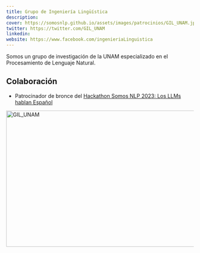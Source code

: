```yaml
---
title: Grupo de Ingeniería Lingüística
description:
cover: https://somosnlp.github.io/assets/images/patrocinios/GIL_UNAM.jpeg
twitter: https://twitter.com/GIL_UNAM
linkedin:
website: https://www.facebook.com/ingenieriaLinguistica
---
```


Somos un grupo de investigación de la UNAM especializado en el Procesamiento de Lenguaje Natural. 

## Colaboración

- Patrocinador de bronce del [Hackathon Somos NLP 2023: Los LLMs hablan Español](/hackathon)

<div class="flex justify-center">
    <img alt="GIL_UNAM" width="650" height="365" 
    src="https://somosnlp.github.io/assets/images/patrocinios/GIL_UNAM.jpeg" />
</div>
